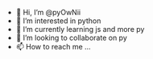 - 👋 Hi, I’m @pyOwNii
- 👀 I’m interested in python
- 🌱 I’m currently learning js and more py
- 💞️ I’m looking to collaborate on py
- 📫 How to reach me ...

<!---
pyOwNii/pyOwNii is a ✨ special ✨ repository because its `README.md` (this file) appears on your GitHub profile.
You can click the Preview link to take a look at your changes.
--->

